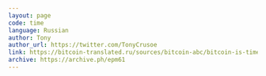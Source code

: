 ```yaml
---
layout: page
code: time
language: Russian
author: Tony
author_url: https://twitter.com/TonyCrusoe
link: https://bitcoin-translated.ru/sources/bitcoin-abc/bitcoin-is-time/
archive: https://archive.ph/epm61
---
```

